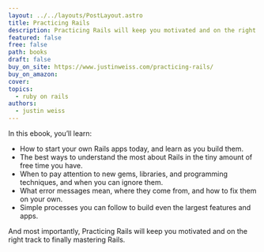```yaml
---
layout: ../../layouts/PostLayout.astro
title: Practicing Rails
description: Practicing Rails will keep you motivated and on the right track to finally mastering Rails.
featured: false
free: false
path: books
draft: false
buy_on_site: https://www.justinweiss.com/practicing-rails/
buy_on_amazon:
cover: 
topics:
  - ruby on rails
authors:
  - justin weiss
---
```


In this ebook, you’ll learn:

- How to start your own Rails apps today, and learn as you build them.
- The best ways to understand the most about Rails in the tiny amount of free time you have.
- When to pay attention to new gems, libraries, and programming techniques, and when you can ignore them.
- What error messages mean, where they come from, and how to fix them on your own.
- Simple processes you can follow to build even the largest features and apps.

And most importantly, Practicing Rails will keep you motivated and on the right track to finally mastering Rails.